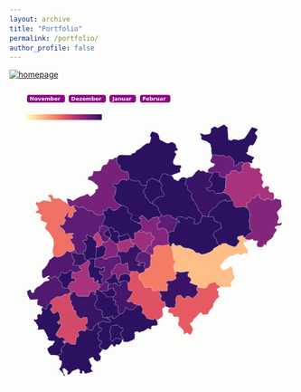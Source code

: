 ```yaml
---
layout: archive
title: "Portfolio"
permalink: /portfolio/
author_profile: false
---
```


[![homepage][1]][2]

[1]:  http://commonmark.org/help/images/favicon.png
[2]:  http://commonmark.org "Redirect to homepage"

[![homepage][3]][4]

[3]:  /assets/images/gewalt.png
[4]:  https://www1.wdr.de/nachrichten/corona-ueberlastete-frauenhaeuser-100.html "Redirect to homepage"